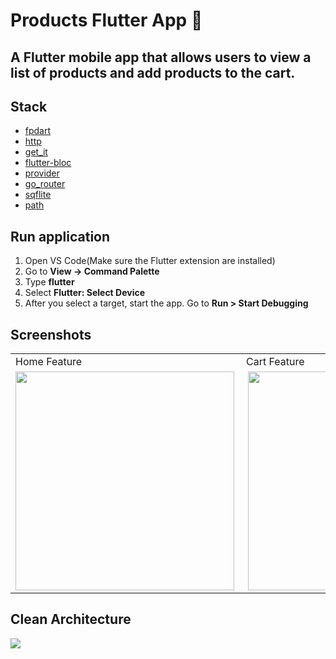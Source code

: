 # Products Flutter App 🛒
A Flutter mobile app that allows users to view a list of products and add products to the cart. 
---
## Stack
- [fpdart](https://pub.dev/packages/fpdart)
- [http](https://pub.dev/packages/http)
- [get_it](https://pub.dev/packages/get_it)
- [flutter-bloc](https://pub.dev/packages/flutter_bloc)
- [provider](https://pub.dev/packages/provider)
- [go_router](https://pub.dev/packages/go_router)
- [sqflite](https://pub.dev/packages/sqflite)
- [path](https://pub.dev/packages/path)

## Run application
1. Open VS Code(Make sure the Flutter extension are installed)
2. Go to **View -> Command Palette**
3. Type **flutter**
4. Select **Flutter: Select Device**
5. After you select a target, start the app. Go to **Run > Start Debugging** 


## Screenshots
<table>
  <tr>
    <td>Home Feature</td>
     <td>Cart Feature</td>
     <td>Details Feature</td>
  </tr>
  <tr>
    <td valign="top"><img src="https://i.imgur.com/VLP5aJj.png" align="left" width="350dp"></td>
    <td valign="top"><img src="https://i.imgur.com/jd9JoXI.png" align="right" width="350dp"></td>
    <td valign="top"><img src="https://i.imgur.com/IGUkg3G.png" align="right" width="350dp"></td>
  </tr>
 </table>


## Clean Architecture
<p>
<img src="https://miro.medium.com/v2/resize:fit:1112/0*zUtZYiJ1bDTugOYY"></img>
</p>

